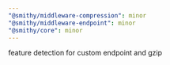 ```yaml
---
"@smithy/middleware-compression": minor
"@smithy/middleware-endpoint": minor
"@smithy/core": minor
---
```


feature detection for custom endpoint and gzip
